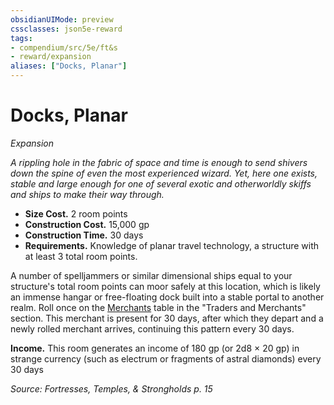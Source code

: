 ```yaml
---
obsidianUIMode: preview
cssclasses: json5e-reward
tags:
- compendium/src/5e/ft&s
- reward/expansion
aliases: ["Docks, Planar"]
---
```

# Docks, Planar
*Expansion*  

*A rippling hole in the fabric of space and time is enough to send shivers down the spine of even the most experienced wizard. Yet, here one exists, stable and large enough for one of several exotic and otherworldly skiffs and ships to make their way through.*

- **Size Cost.** 2 room points  
- **Construction Cost.** 15,000 gp  
- **Construction Time.** 30 days  
- **Requirements.** Knowledge of planar travel technology, a structure with at least 3 total room points.  

A number of spelljammers or similar dimensional ships equal to your structure's total room points can moor safely at this location, which is likely an immense hangar or free-floating dock built into a stable portal to another realm. Roll once on the [Merchants](2-Mechanics/CLI/tables/merchants-ft-s.md) table in the "Traders and Merchants" section. This merchant is present for 30 days, after which they depart and a newly rolled merchant arrives, continuing this pattern every 30 days.

**Income.** This room generates an income of 180 gp (or 2d8 × 20 gp) in strange currency (such as electrum or fragments of astral diamonds) every 30 days

*Source: Fortresses, Temples, & Strongholds p. 15*